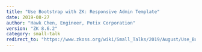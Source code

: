 ```yaml
---
title: "Use Bootstrap with ZK: Responsive Admin Template"
date: 2019-08-27
author: "Hawk Chen, Engineer, Potix Corporation"
version: "ZK 8.6.2"
category: small-talk
redirect_to: "https://www.zkoss.org/wiki/Small_Talks/2019/August/Use_Bootstrap_with_ZK:_Responsive_Admin_Template"
---
```

